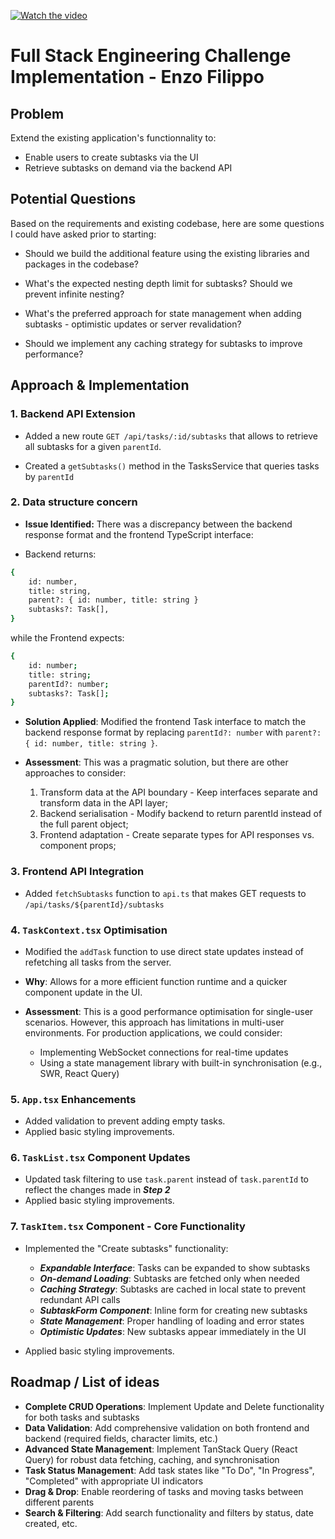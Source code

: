 [![Watch the video](https://img.youtube.com/vi/YOUTUBE_VIDEO_ID/0.jpg)](https://www.youtube.com/watch?v=EAumBs3N_Bw)


# Full Stack Engineering Challenge Implementation - Enzo Filippo

## Problem

Extend the existing application's functionnality to:

- Enable users to create subtasks via the UI
- Retrieve subtasks on demand via the backend API

## Potential Questions

Based on the requirements and existing codebase, here are some questions I could have asked prior to starting:

- Should we build the additional feature using the existing libraries and packages in the codebase?

- What's the expected nesting depth limit for subtasks? Should we prevent infinite nesting?

- What's the preferred approach for state management when adding subtasks - optimistic updates or server revalidation?

- Should we implement any caching strategy for subtasks to improve performance?

## Approach & Implementation

### 1. Backend API Extension

- Added a new route `GET /api/tasks/:id/subtasks` that allows to retrieve all subtasks for a given `parentId`.

- Created a `getSubtasks()` method in the TasksService that queries tasks by `parentId`

### 2. Data structure concern

- **Issue Identified:** There was a discrepancy between the backend response format and the frontend TypeScript interface:

- Backend returns:

```bash
{
    id: number,
    title: string,
    parent?: { id: number, title: string }
    subtasks?: Task[],
}
```

while the Frontend expects:

```bash
{
    id: number;
    title: string;
    parentId?: number;
    subtasks?: Task[];
}
```

- **Solution Applied**: Modified the frontend Task interface to match the backend response format by replacing `parentId?: number` with `parent?: { id: number, title: string }`.

- **Assessment**: This was a pragmatic solution, but there are other approaches to consider:
  1. Transform data at the API boundary - Keep interfaces separate and transform data in the API layer;
  2. Backend serialisation - Modify backend to return parentId instead of the full parent object;
  3. Frontend adaptation - Create separate types for API responses vs. component props;

### 3. Frontend API Integration

- Added `fetchSubtasks` function to `api.ts` that makes GET requests to `/api/tasks/${parentId}/subtasks`

### 4. `TaskContext.tsx` Optimisation

- Modified the `addTask` function to use direct state updates instead of refetching all tasks from the server.

- **Why**: Allows for a more efficient function runtime and a quicker component update in the UI.

- **Assessment**: This is a good performance optimisation for single-user scenarios. However, this approach has limitations in multi-user environments. For production applications, we could consider:
  - Implementing WebSocket connections for real-time updates
  - Using a state management library with built-in synchronisation (e.g., SWR, React Query)

### 5. `App.tsx` Enhancements

- Added validation to prevent adding empty tasks.
- Applied basic styling improvements.

### 6. `TaskList.tsx` Component Updates

- Updated task filtering to use `task.parent` instead of `task.parentId` to reflect the changes made in **_Step 2_**
- Applied basic styling improvements.

### 7. `TaskItem.tsx` Component - Core Functionality

- Implemented the "Create subtasks" functionality:

  - **_Expandable Interface_**: Tasks can be expanded to show subtasks
  - **_On-demand Loading_**: Subtasks are fetched only when needed
  - **_Caching Strategy_**: Subtasks are cached in local state to prevent redundant API calls
  - **_SubtaskForm Component_**: Inline form for creating new subtasks
  - **_State Management_**: Proper handling of loading and error states
  - **_Optimistic Updates_**: New subtasks appear immediately in the UI

- Applied basic styling improvements.

## Roadmap / List of ideas

- **Complete CRUD Operations**: Implement Update and Delete functionality for both tasks and subtasks
- **Data Validation**: Add comprehensive validation on both frontend and backend (required fields, character limits, etc.)
- **Advanced State Management**: Implement TanStack Query (React Query) for robust data fetching, caching, and synchronisation
- **Task Status Management**: Add task states like "To Do", "In Progress", "Completed" with appropriate UI indicators
- **Drag & Drop**: Enable reordering of tasks and moving tasks between different parents
- **Search & Filtering**: Add search functionality and filters by status, date created, etc.

